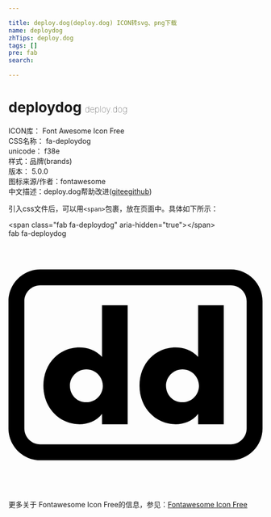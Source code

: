 ```yaml
---

title: deploy.dog(deploy.dog) ICON转svg、png下载
name: deploydog
zhTips: deploy.dog
tags: []
pre: fab
search: 

---
```


# deploydog  <small style="font-size: 60%;font-weight: 100">deploy.dog</small>


<div class="detail-page">
<p>
<span>
ICON库：
<span class="badge-secondary badge">Font Awesome Icon Free</span> 
</span>
<br/>
<span>
CSS名称：
<span class="badge-secondary badge">fa-deploydog</span> 
</span>
<br/>
<span>
unicode：
<span class="badge-secondary badge">f38e</span> 
<copy-btn content='f38e' btn-title=""></copy-btn>
<copy-btn :content='String.fromCodePoint(parseInt("f38e", 16))' btn-title="复制U"></copy-btn>
</span><br/><span>样式：<span class="badge-light badge">品牌(brands)</span></span>
<br/>
<span>
版本：
<span class="badge-secondary badge">5.0.0</span> 
</span>
<br/>
<span>图标来源/作者：<span class="badge-light badge">fontawesome</span></span> 
<br/>
<span class="zh-detail">中文描述：<span class="badge-primary badge">deploy.dog</span><span class="help-link"><span>帮助改进</span>(<a href="https://gitee.com/liuwave/icon-helper/edit/master/json/fontawesome/brands/deploydog.json" target="_blank" rel="noopener noreferrer">gitee</a><a href="https://github.com/liuwave/icon-helper/edit/master/json/fontawesome/brands/deploydog.json" target="_blank" rel="noopener noreferrer">github</a></span>)</span><br/>
</p>
</div>
<div class="alert alert-dark">
  <i class="fab fa-deploydog fa-xs"></i>
  <i class="fab fa-deploydog fa-sm"></i>
  <i class="fab fa-deploydog fa-lg"></i>
  <i class="fab fa-deploydog fa-2x"></i>
  <i class="fab fa-deploydog fa-3x"></i>
  <i class="fab fa-deploydog fa-5x"></i>
  <i class="fab fa-deploydog fa-7x"></i>
</div>
<div>
  <p>引入css文件后，可以用<code>&lt;span&gt;</code>包裹，放在页面中。具体如下所示：    
  </p>
  <div class="alert alert-primary" style="font-size: 14px">
    &lt;span class="fab fa-deploydog" aria-hidden="true"&gt;&lt;/span&gt;
    <copy-btn content='<span class="fab fa-deploydog" aria-hidden="true"></span>'></copy-btn>
  </div>
  <div class="alert alert-secondary">
    <i class="fab fa-deploydog"
    style="font-size: 24px"
    aria-hidden="true"></i> fab fa-deploydog
    <copy-btn content="fab fa-deploydog" btn-title="复制图标名称"></copy-btn>
  </div>
</div>
<div id="svg" class="svg-wrap">
<svg xmlns="http://www.w3.org/2000/svg" viewBox="0 0 512 512"><path d="M382.2 136h51.7v239.6h-51.7v-20.7c-19.8 24.8-52.8 24.1-73.8 14.7-26.2-11.7-44.3-38.1-44.3-71.8 0-29.8 14.8-57.9 43.3-70.8 20.2-9.1 52.7-10.6 74.8 12.9V136zm-64.7 161.8c0 18.2 13.6 33.5 33.2 33.5 19.8 0 33.2-16.4 33.2-32.9 0-17.1-13.7-33.2-33.2-33.2-19.6 0-33.2 16.4-33.2 32.6zM188.5 136h51.7v239.6h-51.7v-20.7c-19.8 24.8-52.8 24.1-73.8 14.7-26.2-11.7-44.3-38.1-44.3-71.8 0-29.8 14.8-57.9 43.3-70.8 20.2-9.1 52.7-10.6 74.8 12.9V136zm-64.7 161.8c0 18.2 13.6 33.5 33.2 33.5 19.8 0 33.2-16.4 33.2-32.9 0-17.1-13.7-33.2-33.2-33.2-19.7 0-33.2 16.4-33.2 32.6zM448 96c17.5 0 32 14.4 32 32v256c0 17.5-14.4 32-32 32H64c-17.5 0-32-14.4-32-32V128c0-17.5 14.4-32 32-32h384m0-32H64C28.8 64 0 92.8 0 128v256c0 35.2 28.8 64 64 64h384c35.2 0 64-28.8 64-64V128c0-35.2-28.8-64-64-64z"/></svg>
</div>
<detail full-name='fa-deploydog'></detail>
    
<div><p>更多关于  Fontawesome Icon Free的信息，参见：<a target="_blank" href="https://iconhelper.cn/fontawesome.html">Fontawesome Icon Free</a>
</p></div>
